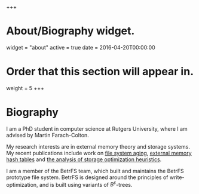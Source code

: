 +++
# About/Biography widget.
widget = "about"
active = true
date = 2016-04-20T00:00:00

# Order that this section will appear in.
weight = 5
+++

# Biography

I am a PhD student in computer science at Rutgers University, where
I am advised by Martin Farach-Colton.

My research interests are in external memory theory and storage systems. My
recent publications include work on [file system
aging](https://www.cs.unc.edu/~porter/pubs/fast17.pdf), [external memory hash
tables](http://drops.dagstuhl.de/opus/volltexte/2018/9043/pdf/LIPIcs-ICALP-2018-39.pdf)
and [the analysis of storage optimization
heuristics](https://epubs.siam.org/doi/pdf/10.1137/1.9781611975482.155).

I am a member of the BetrFS team, which built and maintains the BetrFS
prototype file system. BetrFS is designed around the principles of
write-optimization, and is built using variants of $B^\varepsilon$-trees.
